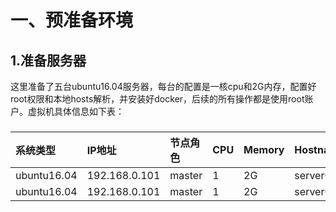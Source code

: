 # 一、预准备环境
## 1.准备服务器
这里准备了五台ubuntu16.04服务器，每台的配置是一核cpu和2G内存，配置好root权限和本地hosts解析，并安装好docker，后续的所有操作都是使用root账户。虚拟机具体信息如下表：
### 
| 系统类型 | IP地址 | 节点角色 | CPU | Memory | Hostname |
| :---------- | :------------ | :------ | :-- | :----- | :------- |
| ubuntu16.04 | 192.168.0.101 | master  |  1  |   2G   | server01 |
| ubuntu16.04 | 192.168.0.101 | master  |  1  |   2G   | server01 |
